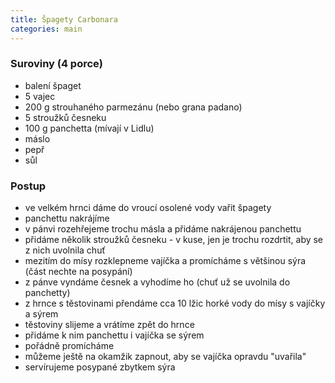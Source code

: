 ```yaml
---
title: Špagety Carbonara
categories: main
---
```


### Suroviny (4 porce)
- balení špaget
- 5 vajec
- 200 g strouhaného parmezánu (nebo grana padano)
- 5 stroužků česneku
- 100 g panchetta (mívají v Lidlu)
- máslo
- pepř
- sůl

### Postup
- ve velkém hrnci dáme do vroucí osolené vody vařit špagety 
- panchettu nakrájíme
- v pánvi rozehřejeme trochu másla a přidáme nakrájenou panchettu
- přidáme několik stroužků česneku - v kuse, jen je trochu rozdrtit, aby se z nich uvolnila chuť
- mezitím do mísy rozklepneme vajíčka a promícháme s většinou sýra (část nechte na posypání)
- z pánve vyndáme česnek a vyhodíme ho (chuť už se uvolnila do panchetty)
- z hrnce s těstovinami přendáme cca 10 lžic horké vody do mísy s vajíčky a sýrem
- těstoviny slijeme a vrátíme zpět do hrnce
- přidáme k nim panchettu i vajíčka se sýrem
- pořádně promícháme
- můžeme ještě na okamžik zapnout, aby se vajíčka opravdu "uvařila"
- servírujeme posypané zbytkem sýra
